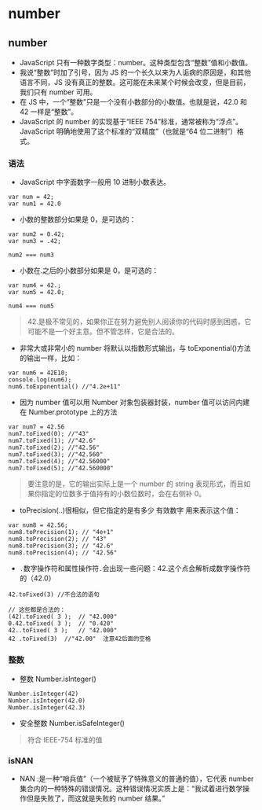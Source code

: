 # number

## number

- JavaScript 只有一种数字类型：number。这种类型包含“整数”值和小数值。
- 我说“整数”时加了引号，因为 JS 的一个长久以来为人诟病的原因是，和其他语言不同，JS 没有真正的整数。这可能在未来某个时候会改变，但是目前，我们只有 number 可用。
- 在 JS 中，一个“整数”只是一个没有小数部分的小数值。也就是说，42.0 和 42 一样是“整数”。
- JavaScript 的 number 的实现基于“IEEE 754”标准，通常被称为“浮点”。JavaScript 明确地使用了这个标准的“双精度”（也就是“64 位二进制”）格式。

### 语法

- JavaScript 中字面数字一般用 10 进制小数表达。

```
var num = 42;
var num1 = 42.0
```

- 小数的整数部分如果是 0，是可选的：

```
var num2 = 0.42;
var num3 = .42;

num2 === num3
```

- 小数在.之后的小数部分如果是 0，是可选的：

```
var num4 = 42.;
var num5 = 42.0;

num4 === num5
```

> 42.是极不常见的，如果你正在努力避免别人阅读你的代码时感到困惑，它可能不是一个好主意。但不管怎样，它是合法的。

- 非常大或非常小的 number 将默认以指数形式输出，与 toExponential()方法的输出一样，比如：

```
var num6 = 42E10;
console.log(num6);
num6.toExponential() //"4.2e+11"
```

- 因为 number 值可以用 Number 对象包装器封装，number 值可以访问内建在 Number.prototype 上的方法

```
var num7 = 42.56
num7.toFixed(0); //"43"
num7.toFixed(1); //"42.6"
num7.toFixed(2); //"42.56"
num7.toFixed(3); //"42.560"
num7.toFixed(4); //"42.56000"
num7.toFixed(5); //"42.560000"
```

> 要注意的是，它的输出实际上是一个 number 的 string 表现形式，而且如果你指定的位数多于值持有的小数位数时，会在右侧补 0。

- toPrecision(..)很相似，但它指定的是有多少 有效数字 用来表示这个值：

```
var num8 = 42.56;
num8.toPrecision(1); // "4e+1"
num8.toPrecision(2); // "43"
num8.toPrecision(3); // "42.6"
num8.toPrecision(4); // "42.56"
```

- `.`数字操作符和属性操作符`.`会出现一些问题：42.这个点会解析成数字操作符的（42.0）

```
42.toFixed(3) //不合法的语句

// 这些都是合法的：
(42).toFixed( 3 );	// "42.000"
0.42.toFixed( 3 );	// "0.420"
42..toFixed( 3 );   // "42.000"
42 .toFixed(3)  //"42.00"  注意42后面的空格
```

### 整数

- 整数 Number.isInteger()

```
Number.isInteger(42)
Number.isInteger(42.0)
Number.isInteger(42.3)
```

- 安全整数 Number.isSafeInteger()

> 符合 IEEE-754 标准的值

### isNAN

- NAN :是一种“哨兵值”（一个被赋予了特殊意义的普通的值），它代表 number 集合内的一种特殊的错误情况。这种错误情况实质上是：“我试着进行数学操作但是失败了，而这就是失败的 number 结果。”
